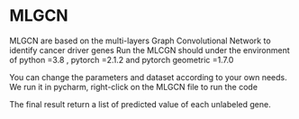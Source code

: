 # MLGCN
MLGCN are based on the multi-layers Graph Convolutional Network to identify cancer driver genes
Run the MLCGN should under the environment of python =3.8 , pytorch =2.1.2 and pytorch geometric =1.7.0

You can change the parameters and dataset according to your own needs. We run it in pycharm, right-click on the MLGCN file to run the code

The final result return a list of predicted value of each unlabeled gene.
